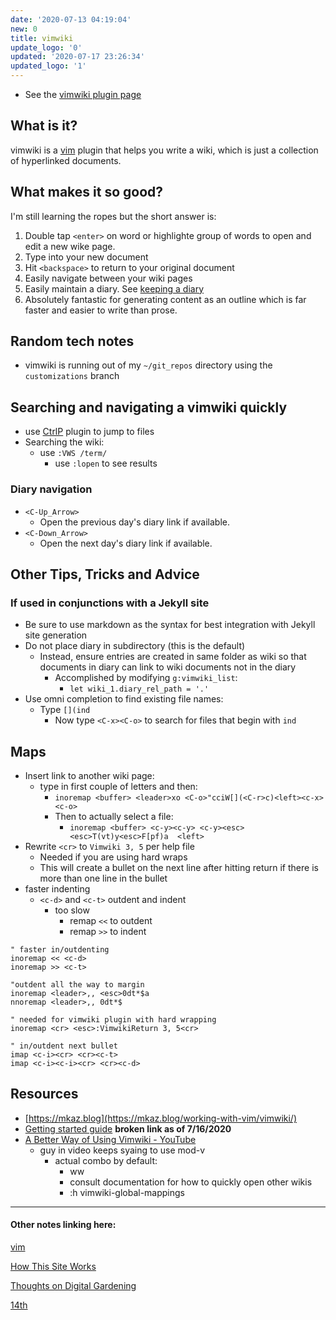 ```yaml
---
date: '2020-07-13 04:19:04'
new: 0
title: vimwiki
update_logo: '0'
updated: '2020-07-17 23:26:34'
updated_logo: '1'
---
```

* See the [vimwiki plugin page](https://vimwiki.github.io)

## What is it?

vimwiki is a [vim](/vim) plugin that helps you write a wiki, which is just a
collection of hyperlinked documents.

## What makes it so good?

I'm still learning the ropes but the short answer is:

1. Double tap `<enter>` on word or highlighte group of words to open and edit
   a new wike page.
2. Type into your new document
3. Hit `<backspace>` to return to your original document
4. Easily navigate between your wiki pages
5. Easily maintain a diary. See [keeping a diary](/Keeping-a-diary)
6. Absolutely fantastic for generating content as an outline which is far faster
   and easier to write than prose.

## Random tech notes
* vimwiki is running out of my `~/git_repos` directory using the
  `customizations` branch

## Searching and navigating a vimwiki quickly
* use [CtrlP](/ctrlp) plugin to jump to files
* Searching the wiki:
  * use `:VWS /term/`
    * use `:lopen` to see results

### Diary navigation
* `<C-Up_Arrow>`
  * Open the previous day's diary link if available.
* `<C-Down_Arrow>`
  * Open the next day's diary link if available.

## Other Tips, Tricks and Advice
### If used in conjunctions with a Jekyll site
  * Be sure to use markdown as the syntax for best integration with Jekyll site
    generation
  * Do not place diary in subdirectory (this is the default)
    * Instead, ensure entries are created in same folder as wiki so that documents
      in diary can link to wiki documents not in the diary
      * Accomplished by modifying `g:vimwiki_list`:
        * `let wiki_1.diary_rel_path = '.'`
* Use omni completion to find existing file names:
  * Type `[](ind`
    * Now type `<C-x><C-o>` to search for files that begin with `ind`

## Maps
* Insert link to another wiki page:
  * type in first couple of letters and then:
    * `inoremap <buffer> <leader>xo <C-o>"cciW[](<C-r>c)<left><c-x><c-o>`
    * Then to actually select a file:
      * `inoremap <buffer> <c-y><c-y> <c-y><esc><esc>T(vt)y<esc>F[pf)a  <left>`
* Rewrite `<cr>` to `Vimwiki 3, 5` per help file
  * Needed if you are using hard wraps
  * This will create a bullet on the next line after hitting return if there is
    more than one line in the bullet
* faster indenting
  * `<c-d>` and `<c-t>` outdent and indent
    * too slow
      * remap `<<` to outdent
      * remap `>>` to indent
```vim
" faster in/outdenting
inoremap << <c-d>
inoremap >> <c-t>

"outdent all the way to margin
inoremap <leader>,, <esc>0dt*$a
nnoremap <leader>,, 0dt*$

" needed for vimwiki plugin with hard wrapping
inoremap <cr> <esc>:VimwikiReturn 3, 5<cr>

" in/outdent next bullet
imap <c-i><cr> <cr><c-t>
imap <c-i><c-i><cr> <cr><c-d>
```

## Resources
* [https://mkaz.blog](https://mkaz.blog/working-with-vim/vimwiki/)
* [Getting started guide](https://blog.mague.com/?p=602) **broken link as of 7/16/2020**
* [A Better Way of Using Vimwiki - YouTube](https://www.youtube.com/watch?v=GPSmRuKL5KQ)
  * guy in video keeps syaing to use mod-v
    * actual combo by default:
      * <leader>ww
      * consult documentation for how to quickly open other wikis
      * :h vimwiki-global-mappings

---
#### Other notes linking here:

[vim](/vim)

[How This Site Works](/How-this-site-is-built)

[Thoughts on Digital Gardening](/Digital-Gardening)

[14th](/2020-07-14)
